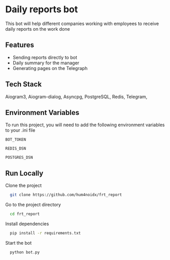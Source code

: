
# Daily reports bot

This bot will help different companies working with employees to receive daily reports on the work done
## Features

- Sending reports directly to bot
- Daily summary for the manager
- Generating pages on the Telegraph


## Tech Stack


Aiogram3,
Aiogram-dialog,
Asyncpg,
PostgreSQL,
Redis,
Telegram,



## Environment Variables

To run this project, you will need to add the following environment variables to your .ini file

`BOT_TOKEN`

`REDIS_DSN`

`POSTGRES_DSN`


## Run Locally

Clone the project

```bash
  git clone https://github.com/hum4noidx/frt_report
```

Go to the project directory

```bash
  cd frt_report
```

Install dependencies

```bash
  pip install -r requirements.txt
```

Start the bot

```bash
  python bot.py
```

